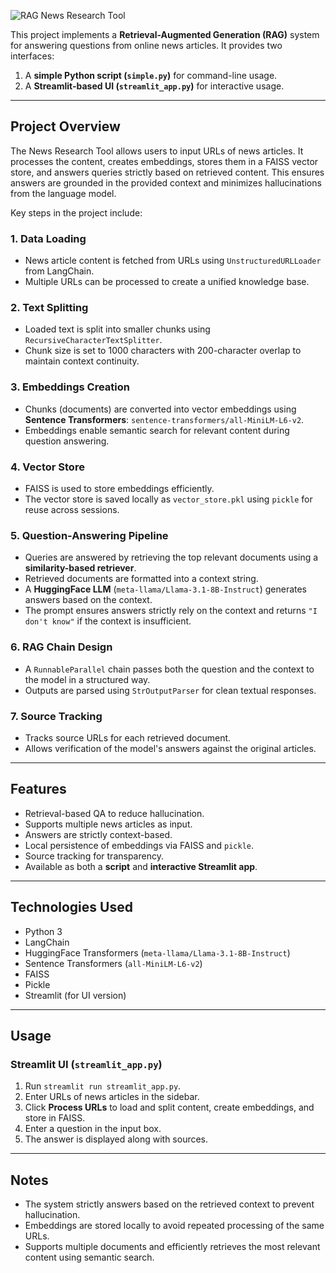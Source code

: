 ![RAG News Research Tool](https://github.com/user-attachments/assets/3d1c05d8-a80b-4fd9-be9d-55de56f79c95)

This project implements a **Retrieval-Augmented Generation (RAG)** system for answering questions from online news articles. It provides two interfaces:  

1. A **simple Python script (`simple.py`)** for command-line usage.  
2. A **Streamlit-based UI (`streamlit_app.py`)** for interactive usage.

---

## Project Overview

The News Research Tool allows users to input URLs of news articles. It processes the content, creates embeddings, stores them in a FAISS vector store, and answers queries strictly based on retrieved content. This ensures answers are grounded in the provided context and minimizes hallucinations from the language model.

Key steps in the project include:

### 1. Data Loading
- News article content is fetched from URLs using `UnstructuredURLLoader` from LangChain.
- Multiple URLs can be processed to create a unified knowledge base.

### 2. Text Splitting
- Loaded text is split into smaller chunks using `RecursiveCharacterTextSplitter`.
- Chunk size is set to 1000 characters with 200-character overlap to maintain context continuity.

### 3. Embeddings Creation
- Chunks (documents) are converted into vector embeddings using **Sentence Transformers**: `sentence-transformers/all-MiniLM-L6-v2`.
- Embeddings enable semantic search for relevant content during question answering.

### 4. Vector Store
- FAISS is used to store embeddings efficiently.
- The vector store is saved locally as `vector_store.pkl` using `pickle` for reuse across sessions.

### 5. Question-Answering Pipeline
- Queries are answered by retrieving the top relevant documents using a **similarity-based retriever**.
- Retrieved documents are formatted into a context string.
- A **HuggingFace LLM** (`meta-llama/Llama-3.1-8B-Instruct`) generates answers based on the context.
- The prompt ensures answers strictly rely on the context and returns `"I don't know"` if the context is insufficient.

### 6. RAG Chain Design
- A `RunnableParallel` chain passes both the question and the context to the model in a structured way.
- Outputs are parsed using `StrOutputParser` for clean textual responses.

### 7. Source Tracking
- Tracks source URLs for each retrieved document.
- Allows verification of the model's answers against the original articles.

---

## Features

- Retrieval-based QA to reduce hallucination.
- Supports multiple news articles as input.
- Answers are strictly context-based.
- Local persistence of embeddings via FAISS and `pickle`.
- Source tracking for transparency.
- Available as both a **script** and **interactive Streamlit app**.

---

## Technologies Used

- Python 3
- LangChain
- HuggingFace Transformers (`meta-llama/Llama-3.1-8B-Instruct`)
- Sentence Transformers (`all-MiniLM-L6-v2`)
- FAISS
- Pickle
- Streamlit (for UI version)

---

## Usage

### Streamlit UI (`streamlit_app.py`)
1. Run `streamlit run streamlit_app.py`.
2. Enter URLs of news articles in the sidebar.
3. Click **Process URLs** to load and split content, create embeddings, and store in FAISS.
4. Enter a question in the input box.
5. The answer is displayed along with sources.

---

## Notes

- The system strictly answers based on the retrieved context to prevent hallucination.
- Embeddings are stored locally to avoid repeated processing of the same URLs.
- Supports multiple documents and efficiently retrieves the most relevant content using semantic search.
